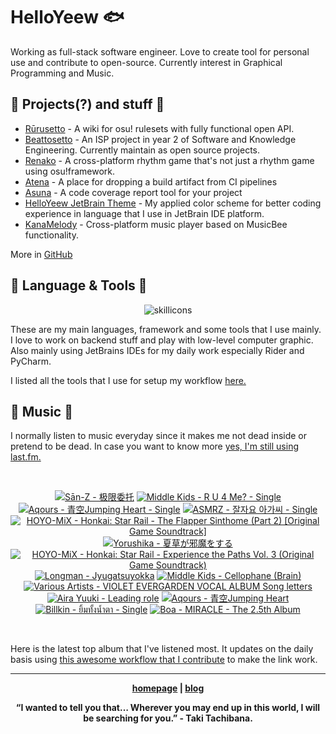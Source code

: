 # HelloYeew 🐟

Working as full-stack software engineer. Love to create tool for personal use and contribute to open-source. Currently interest in Graphical Programming and Music.

<!-- <p align=center>
    <img src=https://helloyeew.dev/home.webp style="border-radius: 8px" alt="HelloYeew" />
</p> -->


## 📄 Projects(?) and stuff 📄

- [Rūrusetto](https://rulesets.info/) - A wiki for osu! rulesets with fully functional open API.
- [Beattosetto](https://beatsets.info/) - An ISP project in year 2 of Software and Knowledge Engineering. Currently maintain as open source projects.
- [Renako](https://github.com/HelloYeew/renako) - A cross-platform rhythm game that's not just a rhythm game using osu!framework.
- [Atena](https://github.com/HelloYeew/atena) - A place for dropping a build artifact from CI pipelines
- [Asuna](https://github.com/HelloYeew/asuna) - A code coverage report tool for your project
- [HelloYeew JetBrain Theme](https://plugins.jetbrains.com/plugin/22883-helloyeew-theme) - My applied color scheme for better coding experience in language that I use in JetBrain IDE platform.
- [KanaMelody](https://github.com/HelloYeew/kana-melody) - Cross-platform music player based on MusicBee functionality.

More in [GitHub](https://github.com/HelloYeew?tab=repositories)

## 📇 Language & Tools 📇

<p align=center>
<img src=https://skillicons.dev/icons?i=python,django,cs,dotnet,java,js,ts,html,css,tailwind,prisma,nestjs,express,astro,svelte,php,docker,pycharm,rider,webstorm,idea,vscode,figma alt="skillicons" />
</p>

These are my main languages, framework and some tools that I use mainly. I love to work on backend stuff and play with low-level computer graphic. Also mainly using JetBrains IDEs for my daily work especially Rider and PyCharm.

I listed all the tools that I use for setup my workflow <a href="https://github.com/HelloYeew/workflow-setup">here.</a>

## 🎵 Music 🎵

I normally listen to music everyday since it makes me not dead inside or pretend to be dead. In case you want to know more <a href="https://www.last.fm/user/HelloYeew">yes, I'm still using last.fm.
  
<br>

<!-- lastfm -->
<p align="center"><a href="https://www.last.fm/music/S%C4%81n-Z/%E6%9E%81%E9%99%90%E5%A7%94%E6%89%98"><img src="https://lastfm.freetls.fastly.net/i/u/64s/580b695bb5c6a048a89c2af2bd3ee8d5.jpg" title="Sān-Z - 极限委托"></a> <a href="https://www.last.fm/music/Middle+Kids/R+U+4+Me%3F+-+Single"><img src="https://lastfm.freetls.fastly.net/i/u/64s/df09707afa0ee82c548ae5e707bab686.jpg" title="Middle Kids - R U 4 Me? - Single"></a> <a href="https://www.last.fm/music/Aqours/%E9%9D%92%E7%A9%BAJumping+Heart+-+Single"><img src="https://lastfm.freetls.fastly.net/i/u/64s/c8a07e21df11f1c4dfd56f1dea8a790f.jpg" title="Aqours - 青空Jumping Heart - Single"></a> <a href="https://www.last.fm/music/ASMRZ/%EC%9E%98%EC%9E%90%EC%9A%94+%EC%95%84%EA%B0%80%EC%94%A8+-+Single"><img src="https://lastfm.freetls.fastly.net/i/u/64s/520b72dd1e6bc42fbccf05f2ca302e75.jpg" title="ASMRZ - 잘자요 아가씨 - Single"></a> <a href="https://www.last.fm/music/HOYO-MiX/Honkai:+Star+Rail+-+The+Flapper+Sinthome+(Part+2)+%5BOriginal+Game+Soundtrack%5D"><img src="https://lastfm.freetls.fastly.net/i/u/64s/0b1aa7b839ba94345f65e55bc6d3ed61.jpg" title="HOYO-MiX - Honkai: Star Rail - The Flapper Sinthome (Part 2) [Original Game Soundtrack]"></a> <a href="https://www.last.fm/music/Yorushika/%E5%A4%8F%E8%8D%89%E3%81%8C%E9%82%AA%E9%AD%94%E3%82%92%E3%81%99%E3%82%8B"><img src="https://lastfm.freetls.fastly.net/i/u/64s/771bb20c6663a19c0b1bc6fb0585c4e6.jpg" title="Yorushika - 夏草が邪魔をする"></a> <a href="https://www.last.fm/music/HOYO-MiX/Honkai:+Star+Rail+-+Experience+the+Paths+Vol.+3+(Original+Game+Soundtrack)"><img src="https://lastfm.freetls.fastly.net/i/u/64s/5b40b31861bd60f99b582f980ae14932.jpg" title="HOYO-MiX - Honkai: Star Rail - Experience the Paths Vol. 3 (Original Game Soundtrack)"></a> <a href="https://www.last.fm/music/Longman/Jyugatsuyokka"><img src="https://lastfm.freetls.fastly.net/i/u/64s/077103aafd837bdab029ebcb4a31c1ef.jpg" title="Longman - Jyugatsuyokka"></a> <a href="https://www.last.fm/music/Middle+Kids/Cellophane+(Brain)"><img src="https://lastfm.freetls.fastly.net/i/u/64s/733cc61a577bfe3aa05fd8a5bc6bec1b.jpg" title="Middle Kids - Cellophane (Brain)"></a> <a href="https://www.last.fm/music/Various+Artists/VIOLET+EVERGARDEN+VOCAL+ALBUM+Song+letters"><img src="https://lastfm.freetls.fastly.net/i/u/64s/5ca45fe89cb1f810aeded1fb9c628cd3.png" title="Various Artists - VIOLET EVERGARDEN VOCAL ALBUM Song letters"></a> <a href="https://www.last.fm/music/Aira+Yuuki/Leading+role"><img src="https://lastfm.freetls.fastly.net/i/u/64s/1105d0ee7dcd61440180a72ac9abdf56.jpg" title="Aira Yuuki - Leading role"></a> <a href="https://www.last.fm/music/Aqours/%E9%9D%92%E7%A9%BAJumping+Heart"><img src="https://lastfm.freetls.fastly.net/i/u/64s/a64b8e96c7a2baacad4fa03d0ea8da5c.jpg" title="Aqours - 青空Jumping Heart"></a> <a href="https://www.last.fm/music/Billkin/%E0%B8%A2%E0%B8%B4%E0%B9%89%E0%B8%A1%E0%B8%97%E0%B8%B1%E0%B9%89%E0%B8%87%E0%B8%99%E0%B9%89%E0%B8%B3%E0%B8%95%E0%B8%B2+-+Single"><img src="https://lastfm.freetls.fastly.net/i/u/64s/678c8942f323de4aeb8773c10e7ac7fd.jpg" title="Billkin - ยิ้มทั้งน้ำตา - Single"></a> <a href="https://www.last.fm/music/Boa/MIRACLE+-+The+2.5th+Album"><img src="https://lastfm.freetls.fastly.net/i/u/64s/087fd09b5378e39d26b0524841a6e188.png" title="Boa - MIRACLE - The 2.5th Album"></a> </p>

<br>

Here is the latest top album that I've listened most. It updates on the daily basis using <a href="https://github.com/melipass/lastfm-to-markdown/">this awesome workflow that I contribute</a> to make the link work.

---

<p align="center"><b><a href="https://helloyeew.dev">homepage</a> | <b><a href="https://helloyeew.dev/blog">blog</a></p>

<p align="center">“I wanted to tell you that… Wherever you may end up in this world, I will be searching for you.” - Taki Tachibana.</p>

